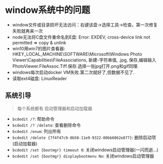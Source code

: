 # window系统中的问题

- window文件或目录损坏无法访问：右键该盘->选择工具->检查。第一次修复失败就再来一次
- node无法将C盘文件重命名到E盘: Error: EXDEV, cross-device link not permitted => copy & unlink
- win10用win7的图片查看器: HKEY_LOCAL_MACHINE\SOFTWARE\Microsoft\Windows Photo Viewer\Capabilities\FileAssociations, 新建-字符串值, .jpg, 保存,编辑输入 PhotoViewer.FileAssoc.Tiff.保存.选择一张jpg打开.png和gif同理.
- windows每次启动docker VM失败.第二次就好了,但数据不见了.
- 读取ext4磁盘: LinuxReader

## 系统引导
> 每个系统都有 启动管理器和启动加载器
- `bcdedit /?`: 帮助命令
- `bcdedit /? /delete`: 查看删除命令
- `bcdedit /enum`: 列出所有
- `bcdedit /delete {7f4f47c9-8b58-11e9-9322-00bb6062e877}`: 删除启动项(启动加载器)
- `bcdedit /set {bootmgr} timeout 0`: 关闭windows启动管理器(一闪而逝...)
- `bcdedit /set {bootmgr} displaybootmenu No`: 关闭windows启动管理器